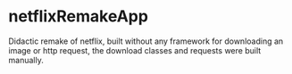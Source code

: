 # netflixRemakeApp
Didactic remake of netflix, built without any framework for downloading an image or http request, the download classes and requests were built manually.

